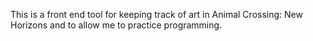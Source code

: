 This is a front end tool for keeping track of art in Animal Crossing: New Horizons and to allow me to practice programming.

